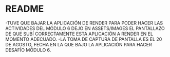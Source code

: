 # README

-TUVE QUE BAJAR LA APLICACIÓN DE RENDER PARA PODER HACER LAS ACTIVIDADES DEL MÓDULO 6
DEJO EN ASSETS/IMAGES EL PANTALLAZO DE QUE SUBÍ CORRECTAMENTE ESTA APLICACIÓN A RENDER EN EL MOMENTO ADECUADO.
-LA TOMA DE CAPTURA DE PANTALLA ES EL 20 DE AGOSTO, FECHA EN LA QUE BAJO LA APLICACIÓN PARA HACER DESAFÍO MÓDULO 6.

